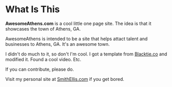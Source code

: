 What Is This
===

**AwesomeAthens.com** is a cool little one page site.  The idea is that it showcases the town of Athens, GA.

AwesomeAthens is intended to be a site that helps attact talent and businesses
to Athens, GA.  It's an awesome town.

I didn't do much to it, so don't I'm cool.  I got a template from [Blacktie.co](http://BlackTie.co) and modified it.  Found a cool video.  Etc.

If you can contribute, please do.  

Visit my personal site at [SmithEllis.com](http://www.smithellis.com) if you get bored.

